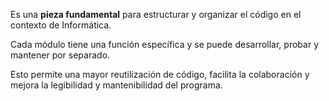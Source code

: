 
Es una **pieza fundamental** para estructurar y organizar el código en el contexto de Informática.

Cada módulo tiene una función específica y se puede desarrollar, probar y mantener por separado.

Esto permite una mayor reutilización de código, facilita la colaboración y mejora la legibilidad y mantenibilidad del programa.
